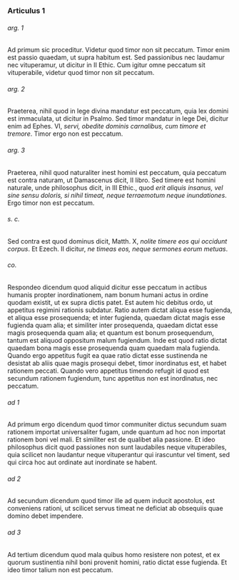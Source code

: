 ### Articulus 1

###### arg. 1
Ad primum sic proceditur. Videtur quod timor non sit peccatum. Timor enim est passio quaedam, ut supra habitum est. Sed passionibus nec laudamur nec vituperamur, ut dicitur in II Ethic. Cum igitur omne peccatum sit vituperabile, videtur quod timor non sit peccatum.

###### arg. 2
Praeterea, nihil quod in lege divina mandatur est peccatum, quia lex domini est immaculata, ut dicitur in Psalmo. Sed timor mandatur in lege Dei, dicitur enim ad Ephes. VI, *servi, obedite dominis carnalibus, cum timore et tremore*. Timor ergo non est peccatum.

###### arg. 3
Praeterea, nihil quod naturaliter inest homini est peccatum, quia peccatum est contra naturam, ut Damascenus dicit, II libro. Sed timere est homini naturale, unde philosophus dicit, in III Ethic., quod *erit aliquis insanus, vel sine sensu doloris, si nihil timeat, neque terraemotum neque inundationes*. Ergo timor non est peccatum.

###### s. c.
Sed contra est quod dominus dicit, Matth. X, *nolite timere eos qui occidunt corpus*. Et Ezech. II dicitur, *ne timeas eos, neque sermones eorum metuas*.

###### co.
Respondeo dicendum quod aliquid dicitur esse peccatum in actibus humanis propter inordinationem, nam bonum humani actus in ordine quodam existit, ut ex supra dictis patet. Est autem hic debitus ordo, ut appetitus regimini rationis subdatur. Ratio autem dictat aliqua esse fugienda, et aliqua esse prosequenda; et inter fugienda, quaedam dictat magis esse fugienda quam alia; et similiter inter prosequenda, quaedam dictat esse magis prosequenda quam alia; et quantum est bonum prosequendum, tantum est aliquod oppositum malum fugiendum. Inde est quod ratio dictat quaedam bona magis esse prosequenda quam quaedam mala fugienda. Quando ergo appetitus fugit ea quae ratio dictat esse sustinenda ne desistat ab aliis quae magis prosequi debet, timor inordinatus est, et habet rationem peccati. Quando vero appetitus timendo refugit id quod est secundum rationem fugiendum, tunc appetitus non est inordinatus, nec peccatum.

###### ad 1
Ad primum ergo dicendum quod timor communiter dictus secundum suam rationem importat universaliter fugam, unde quantum ad hoc non importat rationem boni vel mali. Et similiter est de qualibet alia passione. Et ideo philosophus dicit quod passiones non sunt laudabiles neque vituperabiles, quia scilicet non laudantur neque vituperantur qui irascuntur vel timent, sed qui circa hoc aut ordinate aut inordinate se habent.

###### ad 2
Ad secundum dicendum quod timor ille ad quem inducit apostolus, est conveniens rationi, ut scilicet servus timeat ne deficiat ab obsequiis quae domino debet impendere.

###### ad 3
Ad tertium dicendum quod mala quibus homo resistere non potest, et ex quorum sustinentia nihil boni provenit homini, ratio dictat esse fugienda. Et ideo timor talium non est peccatum.

